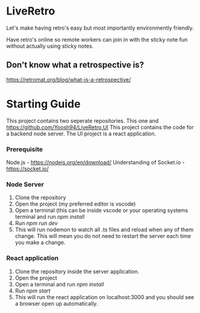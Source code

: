 # LiveRetro

Let's make having retro's easy but most importantly environmently friendly.

Have retro's online so remote workers can join in with the sticky note fun without actually using sticky notes.

## Don't know what a retrospective is? 
https://retromat.org/blog/what-is-a-retrospective/



# Starting Guide
This project contains two seperate repositories. This one and https://github.com/Yoosh94/LiveRetro.UI
This project contains the code for a backend node server. The UI project is a react application. 

### Prerequisite
Node.js - https://nodejs.org/en/download/
Understanding of Socket.io - https://socket.io/

### Node Server
1. Clone the repository
2. Open the project (my preferred editor is vscode)
3. Open a terminal (this can be inside vscode or your operating systems terminal and run _npm install_
4. Run _npm run dev_
5. This will run nodemon to watch all .ts files and reload when any of them change. This will mean you do not need to restart the server each time you make a change.

### React application
1. Clone the repository inside the server application.
2. Open the project
3. Open a terminal and run _npm install_
4. Run _npm start_
5. This will run  the react application on localhost:3000 and you should see a browser open up automatically.

